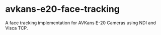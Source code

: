 # avkans-e20-face-tracking
A face tracking implementation for AVKans E-20 Cameras using NDI and Visca TCP.
